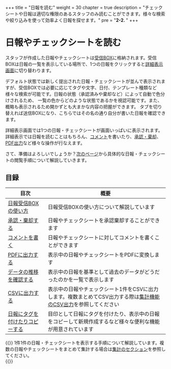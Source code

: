 +++
title = "日報を読む"
weight = 30
chapter = true
description = "チェックシートや日報は適切な権限のあるスタッフのみ読むことができます。様々な検索や絞り込みを使って効率よく日報を探せます。"
pre = "<b>2-2. </b>"
+++

# 日報やチェックシートを読む

スタッフが作成した日報やチェックシートは[受信BOX](/report/read/list/)に格納されます。受信BOXは日報の一覧を表示している場所で、1つの日報をクリックすると[詳細表示画面](/report/read/detail/)に切り替わります。  

デフォルト状態では新しく提出された日報・チェックシートが並んで表示されますが、受信BOXでは必要に応じてタグや文字、日付、テンプレート種類など様々な検索が可能です。日報の状態（承認済みや棄却など）によって自動で色分けされるため、
一覧の色からどのような状態であるかを視認可能です。また、概略も表示されるため開かずとも大まかな内容の把握ができます。
タブを切り替えれば送信BOXになり、こちらではその名の通り自分が書いた日報を確認できます。

詳細表示画面では1つの日報・チェックシートが画面いっぱいに表示されます。詳細表示では日報を読むことはもちろん、[コメント](/report/read/detail/comment/)を書いたり、[承認・棄却](/report/read/detail/state/)、[PDF出力](/report/read/detail/pdf/)など様々な操作が行なえます。  

さて、準備はよろしいでしょうか？[次のページ](/report/read/list/)から具体的な日報・チェックシートの閲覧手順について解説していきます。

## 目録

|目次|概要|
|---|---|
|[日報受信BOXの使い方](/report/read/list/)|日報受信BOXの使い方について解説しています|
|[承認・棄却する](/report/read/detail/state/)|日報やチェックシートを承認棄却することができます|
|[コメントを書く](/report/read/detail/comment/)|日報やチェックシートに対してコメントを書くことができます|
|[PDFに出力する](/report/read/detail/pdf/)|表示中の日報やチェックシートをPDFに変換します|
|[データの推移を確認する](/report/read/detail/analytics/)|表示中の日報を基準として過去のデータがどうだったのかを一覧で表示します|
|[CSVに出力する](/report/read/detail/csv/)|表示中の日報やチェックシート1件をCSVに出力します。複数まとめてCSV出力する際は[集計機能のCSV出力](/report/totalling/csv/)を参照してください|
|[日報にタグを付けたりコピーする](/report/read/detail/other/)|目印として日報にタグを付けたり、表示中の日報をコピーして新規作成するなど様々な便利な機能が用意されています|

{{<alice pos="right" icon="here">}}
1件1件の日報・チェックシートを表示する手順について解説しています。複数の日報やチェックシートをまとめて集計する場合は[集計のセクション](/report/totalling/)を参照してください。  
{{</alice>}}
